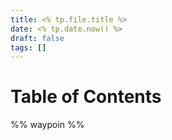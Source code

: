 ```yaml
---
title: <% tp.file.title %>
date: <% tp.date.now() %>
draft: false
tags: []
---
```

# Table of Contents
%% waypoin %%
